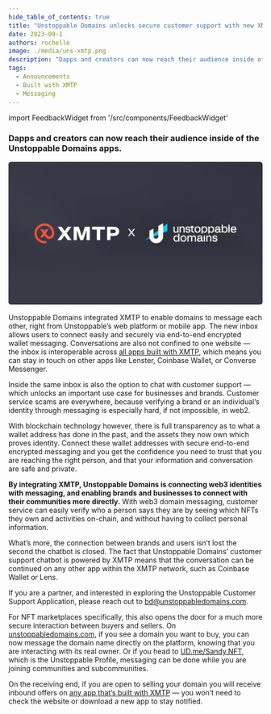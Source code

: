 ```yaml
---
hide_table_of_contents: true
title: "Unstoppable Domains unlocks secure customer support with new XMTP powered messaging"
date: 2023-09-1
authors: rochelle
image: ./media/uns-xmtp.png
description: "Dapps and creators can now reach their audience inside of the Unstoppable Domains apps."
tags:
  - Announcements
  - Built with XMTP
  - Messaging
---
```


import FeedbackWidget from '/src/components/FeedbackWidget'

### Dapps and creators can now reach their audience inside of the Unstoppable Domains apps.

![UNS and XMTP](./media/uns-xmtp.png)

<!--truncate-->

Unstoppable Domains integrated XMTP to enable domains to message each other, right from Unstoppable’s web platform or mobile app. The new inbox allows users to connect easily and securely via end-to-end encrypted wallet messaging. Conversations are also not confined to one website — the inbox is interoperable across [all apps built with XMTP](/built-with-xmtp), which means you can stay in touch on other apps like Lenster, Coinbase Wallet, or Converse Messenger.

Inside the same inbox is also the option to chat with customer support — which unlocks an important use case for businesses and brands. Customer service scams are everywhere, because verifying a brand or an individual’s identity through messaging is especially hard, if not impossible, in web2.

With blockchain technology however, there is full transparency as to what a wallet address has done in the past, and the assets they now own which proves identity. Connect these wallet addresses with secure end-to-end encrypted messaging and you get the confidence you need to trust that you are reaching the right person, and that your information and conversation are safe and private.

**By integrating XMTP, Unstoppable Domains is connecting web3 identities with messaging, and enabling brands and businesses to connect with their communities more directly.** With web3 domain messaging, customer service can easily verify who a person says they are by seeing which NFTs they own and activities on-chain, and without having to collect personal information.

What’s more, the connection between brands and users isn’t lost the second the chatbot is closed. The fact that Unstoppable Domains’ customer support chatbot is powered by XMTP means that the conversation can be continued on any other app within the XMTP network, such as Coinbase Wallet or Lens.

If you are a partner, and interested in exploring the Unstoppable Customer Support Application, please reach out to [bd@unstoppabledomains.com](mailto:bd@unstoppabledomains.com).

For NFT marketplaces specifically, this also opens the door for a much more secure interaction between buyers and sellers. On [unstoppabledomains.com](https://unstoppabledomains.com/), if you see a domain you want to buy, you can now message the domain name directly on the platform, knowing that you are interacting with its real owner. Or if you head to [UD.me/Sandy.NFT](https://ud.me/Sandy.NFT), which is the Unstoppable Profile, messaging can be done while you are joining communities and subcommunities.

On the receiving end, if you are open to selling your domain you will receive inbound offers on [any app that’s built with XMTP](/built-with-xmtp) — you won’t need to check the website or download a new app to stay notified.

<br/>
<FeedbackWidget />
